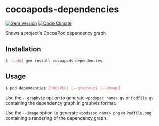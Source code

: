 # cocoapods-dependencies

[![Gem Version](https://badge.fury.io/rb/cocoapods-dependencies.svg)](http://badge.fury.io/rb/cocoapods-dependencies)
[![Code Climate](https://codeclimate.com/github/segiddins/cocoapods-dependencies.png)](https://codeclimate.com/github/segiddins/cocoapods-dependencies)

Shows a project's CocoaPod dependency graph.

## Installation

```bash
$ [sudo] gem install cocoapods-dependencies
```

## Usage

```bash
$ pod dependencies [PODSPEC] [--graphviz] [--image]
```

Use the `--graphviz` option to generate `<podspec name>.gv` or `Podfile.gv` containing the dependency graph in graphviz format.

Use the `--image` option to generate `<podsepc name>.png` or `Podfile.png` containing a rendering of the dependency graph.
